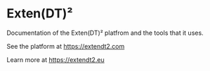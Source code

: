 # Exten(DT)²

Documentation of the Exten(DT)² platfrom and the tools that it uses.

See the platform at https://extendt2.com

Learn more at https://extendt2.eu